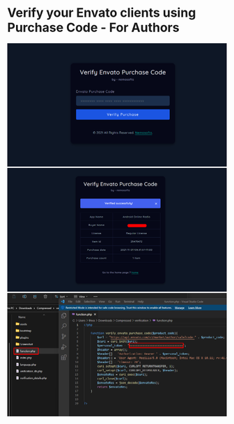 # Verify your Envato clients using Purchase Code - For Authors

![](screenshot/screenshot_1.png)
![](screenshot/screenshot_2.png)
![](screenshot/screenshot_3.png)

